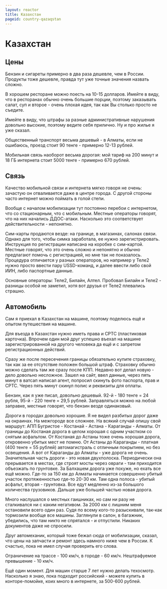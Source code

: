 ```yaml
---
layout: reactor
title: Казахстан
pageid: country-qazaqstan
---
```


# <span class="fi fi-kz"></span> Казахстан

## Цены

Бензин и сигареты примерно в два раза дешевле, чем в России. Продукты тоже дешевле, правда тут уже точные значения назвать сложно. 

В хорошем ресторане можно поесть на 10-15 долларов. Имейте в виду, что в ресторанах обычно очень большие порции, поэтому заказывать салат, суп и второе - очень плохая идея, так как Вы столько просто не съедите.

Имейте в виду, что штрафы за разные административные нарушения довольно высокие, поэтому ведите себя прилично. Ну и про жилье я уже сказал.

Общественный транспорт весьма дешевый - в Алматы, если не ошибаюсь, проезд стоит 90 тенге - примерно 12-13 рублей.

Мобильная связь наоборот весьма дорогая: мой тариф на 200 минут и 18 ГБ интернета стоит 5000 тенге - примерно 670 рублей.

## Связь

Качество мобильной связи и интернета мягко говоря не очень: зачастую он отваливается даже в центре города. С другой стороны часто интернет можно поймать в голой степи. 

Вообще с началом мобилизации тут постоянно перебои с интернетом, что со стационарным, что с мобильным. Местные операторы говорят, что на них начались ДДОС-атаки. Насколько это соответствует действительности - непонятно.

Сим-карты продаются везде: на границе, в магазинах, салонах связи. Однако для того, чтобы симка заработала, ее нужно зарегистрировать. Инструкция по регистрации написана на коробке с сим-картой. Местные говорят, что это очень сложно и непонятно и обычно предлагают помочь с регистрацией, но мне так не показалось. Процедура отличается у разных операторов, но например у Теле2 нужно просто ввести пару USSD-команд, и далее ввести либо свой ИИН, либо паспортные данные.

Основные операторы: Теле2, Билайн, Алтел. Пробовал Билайн и Теле2 - разницы особой не заметил, хотя вот друзья от Теле2 плевались страшно.


## Автомобиль

Сам я приехал в Казахстан на машине, поэтому поделюсь ещё и опытом путешествия на машине. 

Для въезда в Казахстан нужно иметь права и СРТС (пластиковая карточка). Впрочем один мой друг успешно въехал на машине зарегистрированной на другого человека да ещё и с запретом регистрационных действий.

Сразу же после пересечения границы обязательно купите страховку, так как за ее отсутствие положен большой штраф. Страховку обычно можно сделать там же сразу после КПП. Недавно вот делал новую - дело довольно несложное. Зашел на сайт, ввел данные, через пять минут в ватсап написал агент, попросил скинуть фото паспорта, прав и СРТС. Через пять минут скинул полис и реквизиты для оплаты.

Бензин, как я уже писал, довольно дешевый. 92-й - 180 тенге = 24 рубля, 95-й - 220 тенге = 29,5 рублей. Заправляться можно на любой заправке, местные говорят, что бензин везде одинаковый.

Дороги в городах довольно хорошие. Я не видел разбитых дорог даже на окраинах. На межгороде все сложнее. На всякий случай опишу свой маршрут: АПП Бугристое - Костанай - Астана - Караганды - Алматы.
От границы до Костаная дорога в целом хорошая с одним участком со снятым асфальтом. От Костаная до Астаны тоже очень хорошая дорога, откровенно убитых мест не помню. От Астаны до Караганды - платная (400 тенге = 55 рублей) автомагистраль с отличным покрытием, но без освещения. А вот от Караганды до Алматы - уже дорога не очень. Значительная часть дороги - это новая двухполоска. Периодически она прерывается в местах, где строят мосты через овраги - там приходится объезжать по грунтовке. За Балхашем дорога уже похуже, но ехать все ещё можно. Где-то за 150 км до Алматы начинается совершенно убитый участок протяженностью где-то 20-30 км. Там одна полоса - убитый асфальт, вторая - грунтовка. Все едут медленно из-за большого количества грузовиков. Дальше уже большей частью новая дорога.

Много наслушался о местных гаишниках, но сам ни разу не сталкивался ни с каким негативом. За 2000 км с лишним меня остановили всего один раз. Судя по всему кого-то разыскивали, так-как тормозили вообще все машины. Заглянули в салон, в багажник, убедились, что там никто не спрятался - и отпустили. Никаких документов даже не спросили.

Друг автомеханик, который тоже бежал сюда от мобилизации, сказал, что цены на запчасти и ремонт здесь намного ниже чем в России. К счастью, пока не имел случая проверить его слова.

Ограничение на трассе - 100 км/ч, в городе - 60 км/ч. Нештрафуемое превышение - 10 км/ч.

Ещё один момент. Для машин старше 7 лет нужно делать техосмотр. Насколько я знаю, пока подходит российский - можете купить в конторе-помойке, коих много в интернете, за 500-600 рублей.
